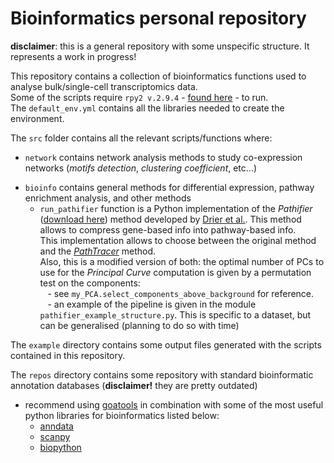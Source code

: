 # Bioinformatics personal repository

**disclaimer**: this is a general repository with some unspecific structure. It represents a work in progress!

This repository contains a collection of bioinformatics functions used to analyse bulk/single-cell transcriptomics data. <br>
Some of the scripts require `rpy2 v.2.9.4` - [found here](https://rpy2.github.io) - to run. <br>
The `default_env.yml` contains all the libraries needed to create the environment.

The `src` folder contains all the relevant scripts/functions where:
- `network` contains network analysis methods to study co-expression networks (_motifs detection_, _clustering coefficient_, etc...)
* `bioinfo` contains general methods for differential expression, pathway enrichment analysis, and other methods
    - `run_pathifier` function is a Python implementation of the _Pathifier_ ([download here](http://www.bioconductor.org/packages/release/bioc/html/pathifier.html))
      method developed by [Drier et al.](https://www.pnas.org/content/110/16/6388).
      This method allows to compress gene-based info into pathway-based info. <br />
      This implementation allows to choose between the original method and the [_PathTracer_](https://www.nature.com/articles/s41598-019-52529-3) method. <br>
      Also, this is a modified version of both: the optimal number of PCs to use for the _Principal Curve_ computation is given by a permutation test on the components: <br /> 
      &nbsp;&nbsp; - see `my_PCA.select_components_above_background` for reference. <br>
      &nbsp;&nbsp; - an example of the pipeline is given in the module `pathifier_example_structure.py`. 
      This is specific to a dataset, but can be generalised (planning to do so with time)
      

The `example` directory contains some output files generated with the scripts contained in this repository. <br>

The `repos` directory contains some repository with standard bioinformatic annotation databases (**disclaimer!** they are pretty outdated)
* recommend using [goatools](https://github.com/tanghaibao/goatools) in combination with some of the most useful python libraries for bioinformatics listed below:
    * [anndata](https://anndata.readthedocs.io/en/latest/anndata.AnnData.html)
    * [scanpy](https://scanpy.readthedocs.io/en/stable/)
    * [biopython](https://biopython.org)
